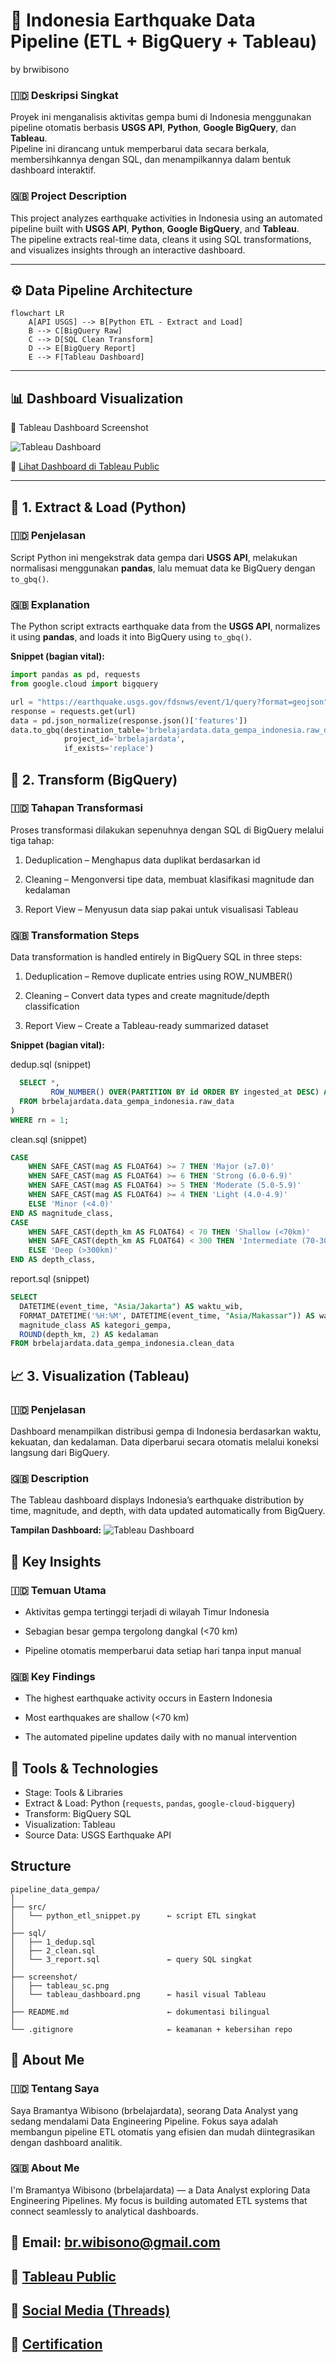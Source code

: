 # 🌋 Indonesia Earthquake Data Pipeline (ETL + BigQuery + Tableau)
by brwibisono

### 🇮🇩 Deskripsi Singkat
Proyek ini menganalisis aktivitas gempa bumi di Indonesia menggunakan pipeline otomatis berbasis **USGS API**, **Python**, **Google BigQuery**, dan **Tableau**.  
Pipeline ini dirancang untuk memperbarui data secara berkala, membersihkannya dengan SQL, dan menampilkannya dalam bentuk dashboard interaktif.

### 🇬🇧 Project Description
This project analyzes earthquake activities in Indonesia using an automated pipeline built with **USGS API**, **Python**, **Google BigQuery**, and **Tableau**.  
The pipeline extracts real-time data, cleans it using SQL transformations, and visualizes insights through an interactive dashboard.

---

## ⚙️ Data Pipeline Architecture

```mermaid
flowchart LR
    A[API USGS] --> B[Python ETL - Extract and Load]
    B --> C[BigQuery Raw]
    C --> D[SQL Clean Transform]
    D --> E[BigQuery Report]
    E --> F[Tableau Dashboard]
```

---

## 📊 Dashboard Visualization

📸 Tableau Dashboard Screenshot  

![Tableau Dashboard](./screenshot/tableau_dashboard.png)

🔗 [Lihat Dashboard di Tableau Public](https://public.tableau.com/views/IndonesiaEarthquake2020-Present/Dashboard?:language=en-GB&:sid=&:redirect=auth&:display_count=n&:origin=viz_share_link)

---

## 🧩 1. Extract & Load (Python)

### 🇮🇩 Penjelasan
Script Python ini mengekstrak data gempa dari **USGS API**, melakukan normalisasi menggunakan **pandas**, lalu memuat data ke BigQuery dengan `to_gbq()`.

### 🇬🇧 Explanation
The Python script extracts earthquake data from the **USGS API**, normalizes it using **pandas**, and loads it into BigQuery using `to_gbq()`.

**Snippet (bagian vital):**

```python
import pandas as pd, requests
from google.cloud import bigquery

url = "https://earthquake.usgs.gov/fdsnws/event/1/query?format=geojson"
response = requests.get(url)
data = pd.json_normalize(response.json()['features'])
data.to_gbq(destination_table='brbelajardata.data_gempa_indonesia.raw_data',
            project_id='brbelajardata',
            if_exists='replace')
```

## 🧮 2. Transform (BigQuery)

### 🇮🇩 Tahapan Transformasi

Proses transformasi dilakukan sepenuhnya dengan SQL di BigQuery melalui tiga tahap:

1. Deduplication – Menghapus data duplikat berdasarkan id

2. Cleaning – Mengonversi tipe data, membuat klasifikasi magnitude dan kedalaman

3. Report View – Menyusun data siap pakai untuk visualisasi Tableau

### 🇬🇧 Transformation Steps

Data transformation is handled entirely in BigQuery SQL in three steps:

1. Deduplication – Remove duplicate entries using ROW_NUMBER()

2. Cleaning – Convert data types and create magnitude/depth classification

3. Report View – Create a Tableau-ready summarized dataset

**Snippet (bagian vital):**

dedup.sql (snippet)
```dedup.sql
  SELECT *,
         ROW_NUMBER() OVER(PARTITION BY id ORDER BY ingested_at DESC) AS rn
  FROM brbelajardata.data_gempa_indonesia.raw_data
)
WHERE rn = 1;
```
clean.sql (snippet)
```clean.sql
CASE
    WHEN SAFE_CAST(mag AS FLOAT64) >= 7 THEN 'Major (≥7.0)'
    WHEN SAFE_CAST(mag AS FLOAT64) >= 6 THEN 'Strong (6.0-6.9)'
    WHEN SAFE_CAST(mag AS FLOAT64) >= 5 THEN 'Moderate (5.0-5.9)'
    WHEN SAFE_CAST(mag AS FLOAT64) >= 4 THEN 'Light (4.0-4.9)'
    ELSE 'Minor (<4.0)'
END AS magnitude_class,
CASE
    WHEN SAFE_CAST(depth_km AS FLOAT64) < 70 THEN 'Shallow (<70km)'
    WHEN SAFE_CAST(depth_km AS FLOAT64) < 300 THEN 'Intermediate (70-300km)'
    ELSE 'Deep (>300km)'
END AS depth_class,
```
report.sql (snippet)
```report.sql
SELECT
  DATETIME(event_time, "Asia/Jakarta") AS waktu_wib,
  FORMAT_DATETIME('%H:%M', DATETIME(event_time, "Asia/Makassar")) AS waktu_wita,
  magnitude_class AS kategori_gempa,
  ROUND(depth_km, 2) AS kedalaman
FROM brbelajardata.data_gempa_indonesia.clean_data
```

## 📈 3. Visualization (Tableau)

### 🇮🇩 Penjelasan

Dashboard menampilkan distribusi gempa di Indonesia berdasarkan waktu, kekuatan, dan kedalaman.
Data diperbarui secara otomatis melalui koneksi langsung dari BigQuery.

### 🇬🇧 Description

The Tableau dashboard displays Indonesia’s earthquake distribution by time, magnitude, and depth,
with data updated automatically from BigQuery.

**Tampilan Dashboard:**
![Tableau Dashboard](./screenshot/tableau_sc.png)

## 🧠 Key Insights

### 🇮🇩 Temuan Utama

- Aktivitas gempa tertinggi terjadi di wilayah Timur Indonesia

- Sebagian besar gempa tergolong dangkal (<70 km)

- Pipeline otomatis memperbarui data setiap hari tanpa input manual

### 🇬🇧 Key Findings

- The highest earthquake activity occurs in Eastern Indonesia

- Most earthquakes are shallow (<70 km)

- The automated pipeline updates daily with no manual intervention


## 🧰 Tools & Technologies

- Stage: Tools & Libraries
- Extract & Load: Python (`requests`, `pandas`, `google-cloud-bigquery`)
- Transform: BigQuery SQL
- Visualization: Tableau
- Source Data: USGS Earthquake API

## Structure

```
pipeline_data_gempa/
│
├── src/
│   └── python_etl_snippet.py      ← script ETL singkat
│
├── sql/
│   ├── 1_dedup.sql
│   ├── 2_clean.sql
│   └── 3_report.sql               ← query SQL singkat
│
├── screenshot/
│   ├── tableau_sc.png
│   └── tableau_dashboard.png      ← hasil visual Tableau
│
├── README.md                      ← dokumentasi bilingual
│
└── .gitignore                     ← keamanan + kebersihan repo
```


## 👤 About Me

### 🇮🇩 Tentang Saya

Saya Bramantya Wibisono (brbelajardata), seorang Data Analyst yang sedang mendalami Data Engineering Pipeline.
Fokus saya adalah membangun pipeline ETL otomatis yang efisien dan mudah diintegrasikan dengan dashboard analitik.

### 🇬🇧 About Me

I'm Bramantya Wibisono (brbelajardata) — a Data Analyst exploring Data Engineering Pipelines.
My focus is building automated ETL systems that connect seamlessly to analytical dashboards.

## 📧 Email: br.wibisono@gmail.com

## 🔗 [Tableau Public](https://public.tableau.com/app/profile/brwibisono/vizzes)

## 🔗 [Social Media (Threads)](www.threads.com/@brbelajardata)

## 🔗 [Certification](https://bit.ly/brwibisono_sertifikat)


